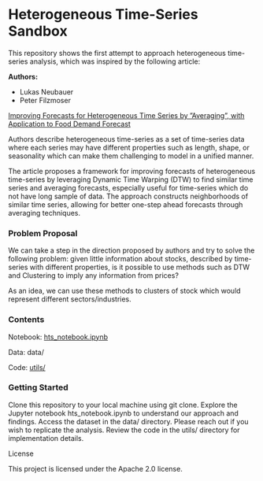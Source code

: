 # Heterogeneous Time-Series Sandbox

This repository shows the first attempt to approach heterogeneous time-series analysis, which was inspired by the following article:

**Authors:**
- Lukas Neubauer
- Peter Filzmoser

[Improving Forecasts for Heterogeneous Time Series by ”Averaging”, with Application to Food Demand Forecast](https://arxiv.org/pdf/2306.07119.pdf)

Authors describe heterogeneous time-series as a set of time-series data where each series may have different properties such as length, shape, or seasonality which can make them challenging to model in a unified manner​. 

The article proposes a framework for improving forecasts of heterogeneous time-series by leveraging Dynamic Time Warping (DTW) to find similar time series and averaging forecasts, especially useful for time-series which do not have long sample of data. The approach constructs neighborhoods of similar time series, allowing for better one-step ahead forecasts through averaging techniques. 

### Problem Proposal
We can take a step in the direction proposed by authors and try to solve the following problem: given little information about stocks, described by time-series with different properties, is it possible  to use methods such as DTW and Clustering to imply any information from prices?

As an idea, we can use these methods to clusters of stock which would represent different sectors/industries.

### Contents

Notebook: [hts_notebook.ipynb](https://github.com/ArtemShuvalov/Heterogeneous-Time-Series/blob/main/hts_notebook.ipynb)

Data: data/

Code: [utils/](https://github.com/ArtemShuvalov/Heterogeneous-Time-Series/blob/main/utils/)

### Getting Started

Clone this repository to your local machine using git clone.
Explore the Jupyter notebook hts_notebook.ipynb to understand our approach and findings.
Access the dataset in the data/ directory. Please reach out if you wish to replicate the analysis.
Review the code in the utils/ directory for implementation details.

License

This project is licensed under the Apache 2.0 license.
